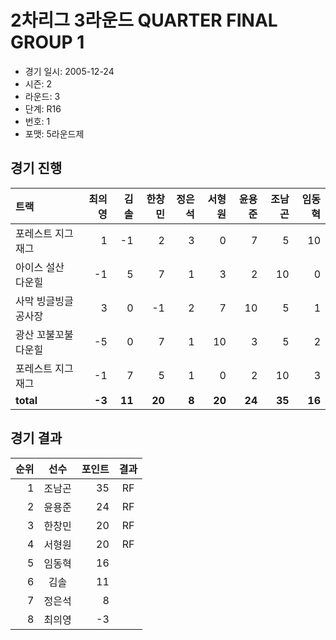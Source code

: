 # 2차리그 3라운드 QUARTER FINAL GROUP 1

- 경기 일시: 2005-12-24
- 시즌: 2
- 라운드: 3
- 단계: R16
- 번호: 1
- 포맷: 5라운드제





## 경기 진행

| 트랙 | 최의영 | 김솔 | 한창민 | 정은석 | 서형원 | 윤용준 | 조남곤 | 임동혁 |
|:---|---:|---:|---:|---:|---:|---:|---:|---:|
| 포레스트 지그재그 | 1 | -1 | 2 | 3 | 0 | 7 | 5 | 10 |
| 아이스 설산 다운힐 | -1 | 5 | 7 | 1 | 3 | 2 | 10 | 0 |
| 사막 빙글빙글 공사장 | 3 | 0 | -1 | 2 | 7 | 10 | 5 | 1 |
| 광산 꼬불꼬불 다운힐 | -5 | 0 | 7 | 1 | 10 | 3 | 5 | 2 |
| 포레스트 지그재그 | -1 | 7 | 5 | 1 | 0 | 2 | 10 | 3 |
| __total__ | __-3__ | __11__ | __20__ | __8__ | __20__ | __24__ | __35__ | __16__ |




## 경기 결과

| 순위 | 선수 | 포인트 | 결과 |
|---:|:---:|---:|:---:|
| 1 | 조남곤 | 35 | RF |
| 2 | 윤용준 | 24 | RF |
| 3 | 한창민 | 20 | RF |
| 4 | 서형원 | 20 | RF |
| 5 | 임동혁 | 16 |  |
| 6 | 김솔 | 11 |  |
| 7 | 정은석 | 8 |  |
| 8 | 최의영 | -3 |  |

